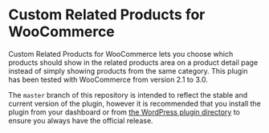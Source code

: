 Custom Related Products for WooCommerce
=======================================

Custom Related Products for WooCommerce lets you choose which products should show in the related products area on a product detail page instead of simply showing products from the same category. This plugin has been tested with WooCommerce from version 2.1 to 3.0.

The `master` branch of this repository is intended to reflect the stable and current version of the plugin, however it is recommended that you install the plugin from your dashboard or from [the WordPress plugin directory](https://wordpress.org/plugins/custom-related-products-for-woocommerce/) to ensure you always have the official release.

